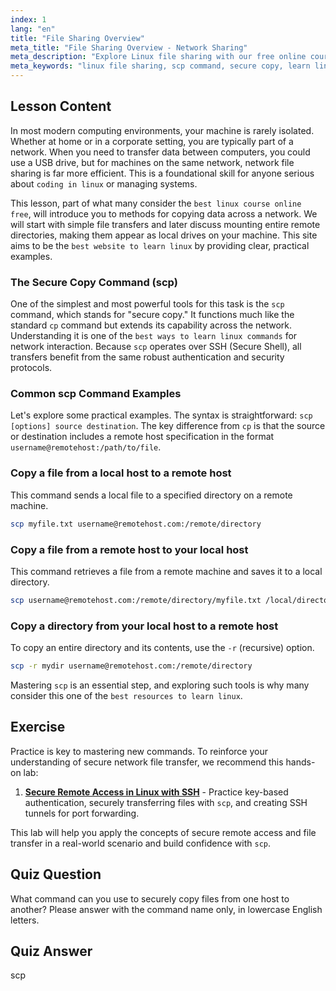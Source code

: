 ```yaml
---
index: 1
lang: "en"
title: "File Sharing Overview"
meta_title: "File Sharing Overview - Network Sharing"
meta_description: "Explore Linux file sharing with our free online course. Learn one of the best ways to learn Linux commands like scp for secure network file transfers. A key resource for coding in Linux."
meta_keywords: "linux file sharing, scp command, secure copy, learn linux commands, best linux course online free, coding in linux, network file transfer, best resources to learn linux"
---
```


## Lesson Content

In most modern computing environments, your machine is rarely isolated. Whether at home or in a corporate setting, you are typically part of a network. When you need to transfer data between computers, you could use a USB drive, but for machines on the same network, network file sharing is far more efficient. This is a foundational skill for anyone serious about `coding in linux` or managing systems.

This lesson, part of what many consider the `best linux course online free`, will introduce you to methods for copying data across a network. We will start with simple file transfers and later discuss mounting entire remote directories, making them appear as local drives on your machine. This site aims to be the `best website to learn linux` by providing clear, practical examples.

### The Secure Copy Command (scp)

One of the simplest and most powerful tools for this task is the `scp` command, which stands for "secure copy." It functions much like the standard `cp` command but extends its capability across the network. Understanding it is one of the `best ways to learn linux commands` for network interaction. Because `scp` operates over SSH (Secure Shell), all transfers benefit from the same robust authentication and security protocols.

### Common scp Command Examples

Let's explore some practical examples. The syntax is straightforward: `scp [options] source destination`. The key difference from `cp` is that the source or destination includes a remote host specification in the format `username@remotehost:/path/to/file`.

### Copy a file from a local host to a remote host

This command sends a local file to a specified directory on a remote machine.

```bash
scp myfile.txt username@remotehost.com:/remote/directory
```

### Copy a file from a remote host to your local host

This command retrieves a file from a remote machine and saves it to a local directory.

```bash
scp username@remotehost.com:/remote/directory/myfile.txt /local/directory
```

### Copy a directory from your local host to a remote host

To copy an entire directory and its contents, use the `-r` (recursive) option.

```bash
scp -r mydir username@remotehost.com:/remote/directory
```

Mastering `scp` is an essential step, and exploring such tools is why many consider this one of the `best resources to learn linux`.

## Exercise

Practice is key to mastering new commands. To reinforce your understanding of secure network file transfer, we recommend this hands-on lab:

1. **[Secure Remote Access in Linux with SSH](https://labex.io/labs/comptia-secure-remote-access-in-linux-with-ssh-592816)** - Practice key-based authentication, securely transferring files with `scp`, and creating SSH tunnels for port forwarding.

This lab will help you apply the concepts of secure remote access and file transfer in a real-world scenario and build confidence with `scp`.

## Quiz Question

What command can you use to securely copy files from one host to another? Please answer with the command name only, in lowercase English letters.

## Quiz Answer

scp
